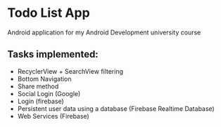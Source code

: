 # Todo List App
Android application for my Android Development university course


## Tasks implemented:
- RecyclerView + SearchView filtering
- Bottom Navigation 
- Share method
- Social Login (Google)
- Login (firebase)
- Persistent user data using a database (Firebase Realtime Database)
- Web Services (Firebase)
